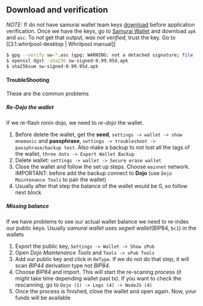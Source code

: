 ## Download and verification
*NOTE:* If do not have samurai wallet team keys [download](https://samouraiwallet.com/pgp) before application verification.
Once we have the keys, go to [Samurai Wallet](https://samouraiwallet.com/download) and download `apk` and `asc`. To not get that output, *was not verified*, trust the key. Go to [[3.1.whirlpool-desktop | Whrilpool manual]]
```bash
$ gpg --verify sw-*.asc (gpg: WARNING: not a detached signature; file 'sw-signed-0.99.95d.apk' was NOT verified!)
$ openssl dgst -sha256 sw-signed-0.99.95d.apk
$ sha256sum sw-signed-0.99.95d.apk
```
#### TroubleShooting
These are the common problems
##### Re-Dojo the wallet
If we re-flash ronin dojo, we need to *re-dojo* the wallet.
1. Before delete the wallet, get the **seed**, `settings -> wallet -> show mnemonic` and **passphrase**, `settings -> troubleshoot -> passphrase/backup test`. Also make a backup to not lost all the tags of the wallet, `three dots -> Export Wallet Backup`
2. Delete wallet: `settings -> wallet -> Secure erase wallet`
3. Close the wallet and follow the set up steps. Choose `mainnet` network. IMPORTANT:  before add the backup connect to **Dojo** (use `Dojo Maintenance Tools` to pair the wallet)
4. Usually after that step the balance of the wallet would be 0, so follow next block

##### Missing balance
If we have problems to see our actual wallet balance we need to re-index our public keys. Usually *samurai wallet* uses *segwit wallet*(BIP84, `bc1`) in the wallets
1. Export the public key, `Settings -> Wallet -> Show zPub`
2. Open *Dojo Maintenance Tools* and `Tools -> xPub Tools`
3. Add our public key and click in `ReType`. If we do not do that step, it will scan *BIP44* derivation type not *BIP84*. 
4. Choose *BIP84* and import. This will start the re-scaning process (it might take time depending wallet past tx). If you want to check the rescanning, go to `Dojo (1) -> Logs (4) -> NodeJS (4)`
5. Once the process is finished, close the wallet and open again. Now, your funds will be available